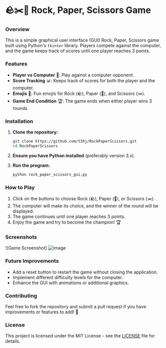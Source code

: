 # 🪨✂️📄 Rock, Paper, Scissors Game

### Overview
This is a simple graphical user interface (GUI) Rock, Paper, Scissors game built using Python's `tkinter` library. Players compete against the computer, and the game keeps track of scores until one player reaches 3 points.

### Features
- **Player vs Computer** 🤖: Play against a computer opponent.
- **Score Tracking** 📊: Keeps track of scores for both the player and the computer.
- **Emojis** 🎉: Fun emojis for Rock (🪨), Paper (📄), and Scissors (✂️).
- **Game End Condition** 🏆: The game ends when either player wins 3 rounds.

### Installation
1. **Clone the repository:**
   ```bash
   git clone https://github.com/t3hj/RockPaperScissors.git
   cd RockPaperScissors
   ```
2. **Ensure you have Python installed** (preferably version 3.x).

3. **Run the program:**
   ```bash
   python rock_paper_scissors_gui.py
   ```

### How to Play
1. Click on the buttons to choose Rock (🪨), Paper (📄), or Scissors (✂️).
2. The computer will make its choice, and the winner of the round will be displayed.
3. The game continues until one player reaches 3 points.
4. Enjoy the game and try to become the champion! 🏆

### Screenshots
![Game Screenshot]
![image](https://github.com/user-attachments/assets/48ca4063-7310-4a7f-9c12-e94bd5c94aab)

### Future Improvements
- Add a reset button to restart the game without closing the application.
- Implement different difficulty levels for the computer.
- Enhance the GUI with animations or additional graphics.

### Contributing
Feel free to fork the repository and submit a pull request if you have improvements or features to add! 🤝

### License
This project is licensed under the MIT License - see the [LICENSE](LICENSE) file for details.
